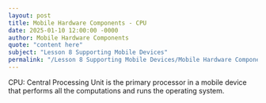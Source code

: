 ```yaml
---
layout: post
title: Mobile Hardware Components - CPU
date: 2025-01-10 12:00:00 -0000
author: Mobile Hardware Components
quote: "content here"
subject: "Lesson 8 Supporting Mobile Devices"
permalink: "/Lesson 8 Supporting Mobile Devices/Mobile Hardware Components/Mobile Hardware Components - CPU"
---
```


CPU: Central Processing Unit is the primary processor in a mobile device that performs all the computations and runs the operating system.
